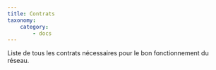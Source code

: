 ```yaml
---
title: Contrats
taxonomy:
    category:
        - docs
---
```


Liste de tous les contrats nécessaires pour le bon fonctionnement du réseau.